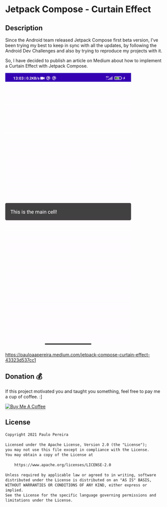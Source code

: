 # Jetpack Compose - Curtain Effect

## Description
Since the Android team released Jetpack Compose first beta version, I’ve been trying my best to keep in sync with all the updates, by following the Android Dev Challenges and also by trying to reproduce my projects with it.

So, I have decided to publish an article on Medium about how to implement a Curtain Effect with Jetpack Compose.

![CurtainEffect](./results/curtain.gif)

https://pauloaapereira.medium.com/jetpack-compose-curtain-effect-43323d537cc1

## Donation 💰
If this project motivated you and taught you something, feel free to pay me a cup of coffee. :]

<a href="https://www.buymeacoffee.com/ppereira" target="_blank"><img src="https://www.buymeacoffee.com/assets/img/custom_images/yellow_img.png" alt="Buy Me A Coffee" style="height: 41px !important;width: 174px !important;box-shadow: 0px 3px 2px 0px rgba(190, 190, 190, 0.5) !important;-webkit-box-shadow: 0px 3px 2px 0px rgba(190, 190, 190, 0.5) !important;" ></a>

## License
```
Copyright 2021 Paulo Pereira

Licensed under the Apache License, Version 2.0 (the "License");
you may not use this file except in compliance with the License.
You may obtain a copy of the License at

    https://www.apache.org/licenses/LICENSE-2.0

Unless required by applicable law or agreed to in writing, software
distributed under the License is distributed on an "AS IS" BASIS,
WITHOUT WARRANTIES OR CONDITIONS OF ANY KIND, either express or implied.
See the License for the specific language governing permissions and
limitations under the License.
```
